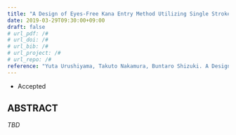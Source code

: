 ```yaml
---
title: "A Design of Eyes-Free Kana Entry Method Utilizing Single Stroke for Mobile Devices"
date: 2019-03-29T09:30:00+09:00
draft: false
# url_pdf: /#
# url_doi: /#
# url_bib: /#
# url_project: /#
# url_repo: /#
reference: "Yuta Urushiyama, Takuto Nakamura, Buntaro Shizuki. A Design of Eyes-Free Kana Entry Method Utilizing Single Stroke for Mobile Devices. ACM CHI 2019 Symposium on Asian CHI Symposium: Emerging HCI Research Collection, May 2019, 6 pages."
---
```


- Accepted

## ABSTRACT

*TBD*
